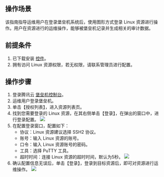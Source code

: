 ## 操作场景
该指南指导运维用户在登录堡垒机系统后，使用图形方式登录 Linux 资源进行操作。用户在资源进行的运维操作，能够被堡垒机记录并生成相关的审计数据。

## 前提条件
1. 已下载安装 [控件](https://cloud.tencent.com/document/product/1025/32034)。
2. 拥有访问 Linux 资源权限，若无权限，请联系管理员进行配置。


## 操作步骤

1. 登录腾讯云 [堡垒机控制台](https://console.cloud.tencent.com/dsgc/bh)。
2. 运维用户登录堡垒机。
3. 单击【授权列表】，进入资源列表页。
4. 找到您需要登录的 Linux 资源，在其右侧单击【登录】，在弹出的窗口中，进行登录配置。
![](https://main.qcloudimg.com/raw/949b357bb91840f7e18b745cfae30fe5.png)
5. 在配置登录窗口，配置如下：
	- 协议：Linux 资源建议选择 SSH2 协议。
	- 账号：输入 Linux 资源的账号。
	- 口令：输入 Linux 资源账号的密码。
	- 工具：选择 PuTTY 工具。
	- 超时时间：连接 Linux 资源的超时时间，默认为5秒。
![](https://main.qcloudimg.com/raw/c5a7cb91e6eb2d399318b4996d03c3d1.png)
5. 确认配置信息无误后，单击【登录】，登录到目标资源后，即可对资源进行运维操作。
![](https://main.qcloudimg.com/raw/7a86fc23bcbab13e6960024c5fcd17b7.png)

